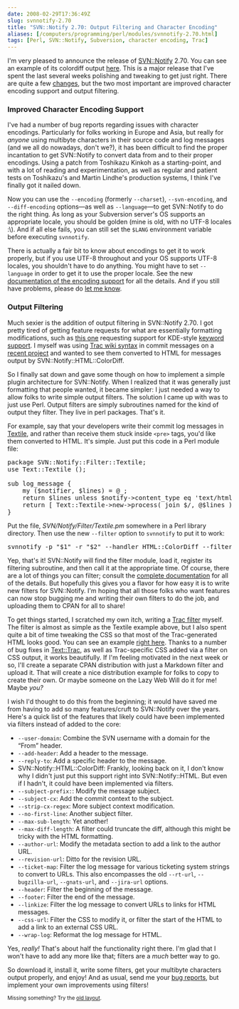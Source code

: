 ```yaml
--- 
date: 2008-02-29T17:36:49Z
slug: svnnotify-2.70
title: "SVN::Notify 2.70: Output Filtering and Character Encoding"
aliases: [/computers/programming/perl/modules/svnnotify-2.70.html]
tags: [Perl, SVN::Notify, Subversion, character encoding, Trac]
---
```


<p>I'm very pleased to announce the release of <a href="http://search.cpan.org/dist/SVN-Notify/" title="SVN::Notify on CPAN">SVN::Notify</a> 2.70. You can see an example of its colordiff output <a href="/computers/programming/perl/modules/svnnotify-2.70_colordiff_example.html" title="Example output from SVN::Notify::HTML::ColorDiff 2.70">here</a>. This is a major release that I've spent the last several weeks polishing and tweaking to get just right. There are quite a few <a href="http://search.cpan.org/src/DWHEELER/SVN-Notify-2.70/Changes" title="SVN::Notify Changes">changes</a>, but the two most important are improved character encoding support and output filtering.</p>

<h3>Improved Character Encoding Support</h3>

<p>I've had a number of bug reports regarding issues with character encodings. Particularly for folks working in Europe and Asia, but really for <em>anyone</em> using multibyte characters in their source code and log messages (and we all do nowadays, don't we?), it has been difficult to find the proper incantation to get SVN::Notify to convert data from and to their proper encodings. Using a patch from Toshikazu Kinkoh as a starting-point, and with a lot of reading and experimentation, as well as regular and patient tests on Toshikazu's and Martin Lindhe's production systems, I think I've finally got it nailed down.</p>

<p>Now you can use the <code>&#x002d;&#x002d;encoding</code> (formerly <code>&#x002d;&#x002d;charset</code>), <code>&#x002d;&#x002d;svn-encoding</code>, and <code>&#x002d;&#x002d;diff-encoding</code> options—as well as <code>&#x002d;&#x002d;language</code>—to get SVN::Notify to do the right thing. As long as your Subversion server's OS supports an appropriate locale, you should be golden (mine is old, with no UTF-8 locales :\). And if all else fails, you can still set the <code>$LANG</code> environment variable before executing <code>svnnotify</code>.</p>

<p>There is actually a fair bit to know about encodings to get it to work properly, but if you use UTF-8 throughout and your OS supports UTF-8 locales, you shouldn't have to do anything. You might have to set <code>&#x002d;&#x002d;language</code> in order to get it to use the proper locale. See the new <a href="http://search.cpan.org/dist/SVN-Notify/lib/SVN/Notify.pm#Character_Encoding_Support" title="Character Encoding Support in SVN::Notify">documentation of the encoding support</a> for all the details. And if you still have problems, please do <a href="https://rt.cpan.org/Ticket/Create.html?Queue=SVN-Notify" title="Open a Ticket for SVN::Notify">let me know</a>.</p>

<h3>Output Filtering</h3>

<p>Much sexier is the addition of output filtering in SVN::Notify 2.70. I got pretty tired of getting feature requests for what are essentially formatting modifications, such as <a href="https://rt.cpan.org/Ticket/Display.html?id=26944" title="SVN::Notify feature request for KDE keywords support">this one</a> requesting support for KDE-style <a href="http://techbase.kde.org/Policies/SVN_Commit_Policy#Special_keywords_in_SVN_log_messages" title="KDE TechBase: Special keywords in SVN log messages">keyword support</a>. I myself was using <a href="http://trac.edgewall.org/wiki/WikiFormatting" title="Trac Wiki Formatting Syntax">Trac wiki syntax</a> in commit messages on a <a href="http://iwantsandy.com/" title="Sandy: Your virtual personal assistant">recent project</a> and wanted to see them converted to HTML for messages output by SVN::Notify::HTML::ColorDiff.</p>

<p>So I finally sat down and gave some though on how to implement a simple plugin architecture for SVN::Notify. When I realized that it was generally just formatting that people wanted, it became simpler: I just needed a way to allow folks to write simple output filters. The solution I came up with was to just use Perl. Output filters are simply subroutines named for the kind of output they filter. They live in perl packages. That's it.</p>

<p>For example, say that your developers write their commit log messages in <a href="http://www.textism.com/tools/textile/" title="Textile">Textile</a>, and rather than receive them stuck inside <code>&lt;pre&gt;</code> tags, you'd like them converted to HTML. It's simple. Just put this code in a Perl module file:</p>

<pre>
package SVN::Notify::Filter::Textile;
use Text::Textile ();

sub log_message {
    my ($notifier, $lines) = @_;
    return $lines unless $notify->content_type eq &#x0027;text/html&#x0027;;
    return [ Text::Textile->new->process( join $/, @$lines ) ];
}
</pre>

<p>Put the file, <em>SVN/Notify/Filter/Textile.pm</em> somewhere in a Perl library directory. Then use the new <code>&#x002d;&#x002d;filter</code> option to <code>svnnotify</code> to put it to work:</p>

<pre>
svnnotify -p "$1" -r "$2" &#x002d;&#x002d;handler HTML::ColorDiff &#x002d;&#x002d;filter Textile
</pre>

<p>Yep, that's it! SVN::Notify will find the filter module, load it, register its filtering subroutine, and then call it at the appropriate time. Of course, there are a lot of things you can filter; consult the  <a href="http://search.cpan.org/dist/SVN-Notify/lib/SVN/Notify/Filter.pm" title="SVN::Notify Output Filtering Documentation">complete documentation</a> for all of the details. But hopefully this gives you a flavor for how easy it is to write new filters for SVN::Notify. I'm hoping that all those folks who want features can now stop bugging me and writing their own filters to do the job, and uploading them to CPAN for all to share!</p>

<p>To get things started, I scratched my own itch, writing a <a href="http://search.cpan.org/dist/SVN-Notify/lib/SVN/Notify/Filter/Trac.pm" title="SVN::Notify::Filter::Trac Documentation">Trac filter</a> myself. The filter is almost as simple as the Textile example above, but I also spent quite a bit of time tweaking the CSS so that most of the Trac-generated HTML looks good. You can see an example <a href="/computers/programming/perl/modules/svnnotify-2.70_trac_example.html" title="Example output from SVN::Notify 2.70 and modified by the Trac filter">right here</a>. Thanks to a number of bug fixes in  <a href="http://search.cpan.org/dist/Text-Trac/">Text::Trac</a>, as well as Trac-specific CSS added via a filter on CSS output, it works beautifully. If I'm feeling motivated in the next week or so, I'll create a separate CPAN distribution with just a Markdown filter and upload it. That will create a nice distribution example for folks to copy to create their own. Or maybe someone on the Lazy Web Will do it for me! Maybe <em>you?</em></p>

<p>I wish I'd thought to do this from the beginning; it would have saved me from having to add so many features/cruft to SVN::Notify over the years. Here's a quick list of the features that likely could have been implemented via filters instead of added to the core:</p>

<ul>
  <li><code>&#x002d;&#x002d;user-domain</code>: Combine the SVN username with a domain for the <q>From</q> header.</li>
  <li><code>&#x002d;&#x002d;add-header</code>: Add a header to the message.</li>
  <li><code>&#x002d;&#x002d;reply-to</code>: Add a specific header to the message.</li>
  <li>SVN::Notify::HTML::ColorDiff: Frankly, looking back on it, I don't know why I didn't just put this support right into SVN::Notify::HTML. But even if I hadn't, it could have been implemented via filters.</li>
  <li><code>&#x002d;&#x002d;subject-prefix:</code>: Modify the message subject.</li>
  <li><code>&#x002d;&#x002d;subject-cx</code>: Add the commit context to the subject.</li>
  <li><code>&#x002d;&#x002d;strip-cx-regex</code>: More subject context modification.</li>
  <li><code>&#x002d;&#x002d;no-first-line</code>: Another subject filter.</li>
  <li><code>&#x002d;&#x002d;max-sub-length</code>: Yet another!</li>
  <li><code>&#x002d;&#x002d;max-diff-length</code>: A filter could truncate the diff, although this might be tricky with the HTML formatting.</li>
  <li><code>&#x002d;&#x002d;author-url</code>: Modify the metadata section to add a link to the author URL.</li>
  <li><code>&#x002d;&#x002d;revision-url</code>: Ditto for the revision URL.</li>
  <li><code>&#x002d;&#x002d;ticket-map</code>: Filter the log message for various ticketing system strings to convert to URLs. This also encompasses the old <code>&#x002d;&#x002d;rt-url</code>, <code>&#x002d;&#x002d;bugzilla-url</code>, <code>&#x002d;&#x002d;gnats-url</code>, and <code>&#x002d;&#x002d;jira-url</code> options.</li>
  <li><code>&#x002d;&#x002d;header</code>: Filter the beginning of the message.</li>
  <li><code>&#x002d;&#x002d;footer</code>: Filter the end of the message.</li>
  <li><code>&#x002d;&#x002d;linkize</code>: Filter the log message to convert URLs to links for HTML messages.</li>
  <li><code>&#x002d;&#x002d;css-url</code>: Filter the CSS to modify it, or filter the start of the HTML to add a link to an external CSS URL.</li>
  <li><code>&#x002d;&#x002d;wrap-log</code>: Reformat the log message for HTML.</li>
</ul>

<p>Yes, <em>really!</em> That's about half the functionality right there. I'm glad that I won't have to add any more like that; filters are a <em>much</em> better way to go.</p>

<p>So download it, install it, write some filters, get your multibyte characters output properly, and enjoy! And as usual, send me your <a href="https://rt.cpan.org/Ticket/Create.html?Queue=SVN-Notify" title="Open a Ticket for SVN::Notify">bug reports</a>, but implement your own improvements using filters!</p>

<p class="past"><small>Missing something? Try the <a rel="nofollow" href="http://past.justatheory.com/computers/programming/perl/modules/svnnotify-2.70.html">old layout</a>.</small></p>


